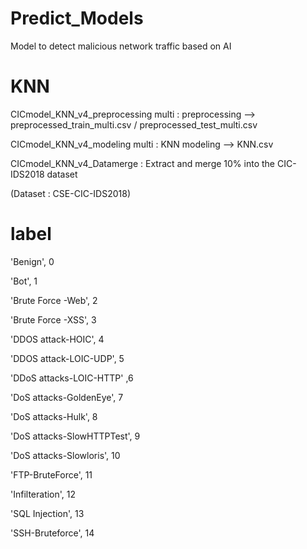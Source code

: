 # Predict_Models
Model to detect malicious network traffic based on AI

# KNN
CICmodel_KNN_v4_preprocessing multi : preprocessing --> preprocessed_train_multi.csv / preprocessed_test_multi.csv

CICmodel_KNN_v4_modeling multi : KNN modeling  --> KNN.csv

CICmodel_KNN_v4_Datamerge : Extract and merge 10% into the CIC-IDS2018 dataset

(Dataset : CSE-CIC-IDS2018)



# label

'Benign', 0

'Bot', 1

'Brute Force -Web', 2

'Brute Force -XSS', 3

'DDOS attack-HOIC', 4

'DDOS attack-LOIC-UDP', 5

'DDoS attacks-LOIC-HTTP' ,6

'DoS attacks-GoldenEye', 7

'DoS attacks-Hulk', 8

'DoS attacks-SlowHTTPTest', 9

'DoS attacks-Slowloris', 10

'FTP-BruteForce', 11

'Infilteration', 12

'SQL Injection', 13

'SSH-Bruteforce', 14
